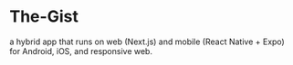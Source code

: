 # The-Gist
a hybrid app that runs on web (Next.js) and mobile (React Native + Expo) for Android, iOS, and responsive web.
